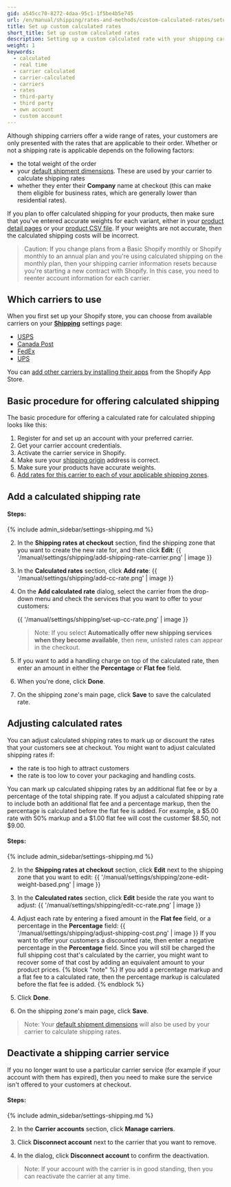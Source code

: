 ```yaml
---
gid: a545cc70-8272-4daa-95c1-1f5be4b5e745
url: /en/manual/shipping/rates-and-methods/custom-calculated-rates/setup-custom-calculated-rate
title: Set up custom calculated rates
short_title: Set up custom calculated rates
description: Setting up a custom calculated rate with your shipping carrier account.
weight: 1
keywords:
  - calculated
  - real time
  - carrier calculated
  - carrier-calculated
  - carriers
  - rates
  - third-party
  - third party
  - own account
  - custom account
---
```


Although shipping carriers offer a wide range of rates, your customers are only presented with the rates that are applicable to their order. Whether or not a shipping rate is applicable depends on the following factors:

* the total weight of the order
* your [default shipment dimensions](/manual/shipping/rates-and-methods/custom-calculated-rates/default-shipment-dimensions). These are used by your carrier to calculate shipping rates
* whether they enter their **Company** name at checkout (this can make them eligible for business rates, which are generally lower than residential rates).

If you plan to offer calculated shipping for your products, then make sure that you've entered accurate weights for each variant, either in your [product detail pages](/manual/products/understanding-products) or your [product CSV file](/manual/products/import-export/#product-csv-file-format). If your weights are not accurate, then the calculated shipping costs will be incorrect.

> Caution:
> If you change plans from a Basic Shopify monthly or Shopify monthly to an annual plan and you're using calculated shipping on the monthly plan, then your shipping carrier information resets because you're starting a new contract with Shopify. In this case, you need to reenter account information for each carrier.

## Which carriers to use

When you first set up your Shopify store, you can choose from available carriers on your [**Shipping**](//www.shopify.com/admin/settings/shipping) settings page:

* [USPS](/manual/shipping/rates-and-methods/custom-calculated-rates/usps)
* [Canada Post](/manual/shipping/rates-and-methods/custom-calculated-rates/canada-post)
* [FedEx](/manual/shipping/rates-and-methods/custom-calculated-rates/fedex)
* [UPS](/manual/shipping/rates-and-methods/custom-calculated-rates/ups)

You can [add other carriers by installing their apps](https://apps.shopify.com/search/query?utf8=%E2%9C%93&q=shipping) from the Shopify App Store.

## Basic procedure for offering calculated shipping

The basic procedure for offering a calculated rate for calculated shipping looks like this:

1. Register for and set up an account with your preferred carrier.
2. Get your carrier account credentials.
3. Activate the carrier service in Shopify.
4. Make sure your [shipping origin](/manual/shipping/understanding-shipping/initial-setup) address is correct.
5. Make sure your products have accurate weights.
6. [Add rates for this carrier to each of your applicable shipping zones](/manual/shipping/zones).

## Add a calculated shipping rate

#### Steps:

{% include admin_sidebar/settings-shipping.md %}

2. In the **Shipping rates at checkout** section, find the shipping zone that you want to create the new rate for, and then click **Edit**: {{ '/manual/settings/shipping/add-shipping-rate-carrier.png' | image }}

3. In the **Calculated rates** section, click **Add rate**: {{ '/manual/settings/shipping/add-cc-rate.png' | image }}

4. On the **Add calculated rate** dialog, select the carrier from the drop-down menu and check the services that you want to offer to your customers:

    {{ '/manual/settings/shipping/set-up-cc-rate.png' | image }}

    > Note:
    > If you select **Automatically offer new shipping services when they become available**, then new, unlisted rates can appear in the checkout.


5. If you want to add a handling charge on top of the calculated rate, then enter an amount in either the **Percentage** or **Flat fee** field.

6. When you're done, click **Done**.

7. On the shipping zone's main page, click **Save** to save the calculated rate.

## Adjusting calculated rates

You can adjust calculated shipping rates to mark up or discount the rates that your customers see at checkout. You might want to adjust calculated shipping rates if:

* the rate is too high to attract customers
* the rate is too low to cover your packaging and handling costs.

You can mark up calculated shipping rates by an additional flat fee or by a percentage of the total shipping rate. If you adjust a calculated shipping rate to include both an additional flat fee and a percentage markup, then the percentage is calculated before the flat fee is added. For example, a $5.00 rate with 50% markup and a $1.00 flat fee will cost the customer $8.50, not $9.00.

#### Steps:

{% include admin_sidebar/settings-shipping.md %}

2. In the **Shipping rates at checkout** section, click **Edit** next to the shipping zone that you want to edit: {{ '/manual/settings/shipping/zone-edit-weight-based.png' | image }}

3. In the **Calculated rates** section, click **Edit** beside the rate you want to adjust: {{ '/manual/settings/shipping/edit-cc-rate.png' | image }}

4. Adjust each rate by entering a fixed amount in the **Flat fee** field, or a percentage in the **Percentage** field: {{ '/manual/settings/shipping/adjust-shipping-cost.png' | image }} If you want to offer your customers a discounted rate, then enter a negative percentage in the **Percentage** field. Since you will still be charged the full shipping cost that's calculated by the carrier, you might want to recover some of that cost by adding an equivalent amount to your product prices.
  {% block "note" %}
  If you add a percentage markup and a flat fee to a calculated rate, then the percentage markup is calculated before the flat fee is added.
  {% endblock %}

5. Click **Done**.

6. On the shipping zone's main page, click **Save**.

>Note:
>Your [default shipment dimensions](/manual/shipping/rates-and-methods/custom-calculated-rates/default-shipment-dimensions/) will also be used by your carrier to calculate shipping rates.


## Deactivate a shipping carrier service

If you no longer want to use a particular carrier service (for example if your account with them has expired), then you need to make sure the service isn't offered to your customers at checkout.

#### Steps:

{% include admin_sidebar/settings-shipping.md %}

2. In the **Carrier accounts** section, click **Manage carriers**.

3. Click **Disconnect account** next to the carrier that you want to remove.

4. In the dialog, click **Disconnect account** to confirm the deactivation.

>Note:
>If your account with the carrier is in good standing, then you can reactivate the carrier at any time.
